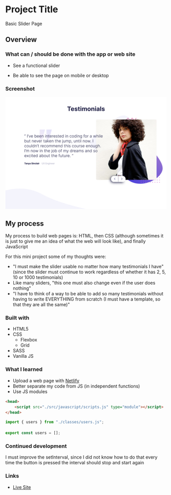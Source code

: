 # Project Title

Basic Slider Page

## Overview

### What can / should be done with the app or web site

-   See a functional slider

-   Be able to see the page on mobile or desktop

### Screenshot

![](./preview.png)

## My process

My process to build web pages is: HTML, then CSS (although sometimes it is just to give me an idea of what the web will look like), and finally JavaScript

For this mini project some of my thoughts were:

-   "I must make the slider usable no matter how many testimonials I have" (since the slider must continue to work regardless of whether it has 2, 5, 10 or 1000 testimonials)
-   Like many sliders, "this one must also change even if the user does nothing"
-   "I have to think of a way to be able to add so many testimonials without having to write EVERYTHING from scratch (I must have a template, so that they are all the same)"

### Built with

-   HTML5
-   CSS
    -   Flexbox
    -   Grid
-   SASS
-   Vanilla JS

### What I learned

-   Upload a web page with [Netlify](https://www.netlify.com/)
-   Better separate my code from JS (in independent functions)
-   Use JS modules

```html
<head>
	<script src="./src/javascript/scripts.js" type="module"></script>
</head>
```

```JavaScript
import { users } from "./classes/users.js";

export const users = [];
```

### Continued development

I must improve the setInterval, since I did not know how to do that every time the button is pressed the interval should stop and start again

### Links

-   [Live Site](https://stoic-kare-8a8efc.netlify.app/)
